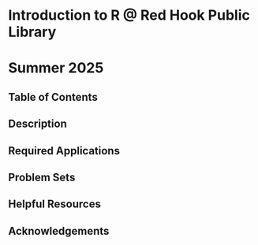 # Introduction to R @ Red Hook Public Library
# Summer 2025

## Table of Contents

## Description

## Required Applications

## Problem Sets

## Helpful Resources

## Acknowledgements
